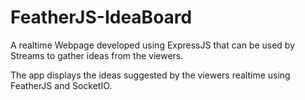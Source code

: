 # FeatherJS-IdeaBoard

A realtime Webpage developed using ExpressJS that can be used by Streams to gather ideas from the viewers. 

The app displays the ideas suggested by the viewers realtime using FeatherJS and SocketIO. 
